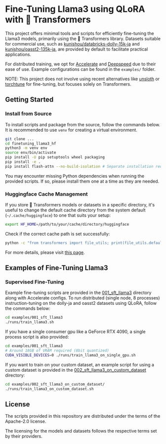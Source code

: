 # Fine-Tuning Llama3 using QLoRA with :hugs: Transformers

This project offers minimal tools and scripts for efficiently fine-tuning the Llama3 models, primarily using the :hugs: Transformers library. Datasets suitable for commercial use, such as [kunishou/databricks-dolly-15k-ja](https://huggingface.co/datasets/kunishou/databricks-dolly-15k-ja) and [kunishou/oasst2-135k-ja](https://huggingface.co/datasets/kunishou/oasst2-135k-ja), are provided by default to facilitate practical applications.

For distributed training, we opt for [Accelerate](https://github.com/huggingface/accelerate) and [Deepspeed](https://github.com/microsoft/DeepSpeed) due to their ease of use. Example configurations can be found in the `examples/` folder.

NOTE: This project does not involve using recent alternatives like [unsloth](https://github.com/unslothai/unsloth/tree/main) or [torchtune](https://github.com/pytorch/torchtune) for fine-tuning, but focuses solely on Transformers.

## Getting Started

### Install from Source

To install scripts and package from the source, follow the commands below. It is recommended to use `venv` for creating a virtual environment.

```bash
git clone ...
cd finetuning_llama3_hf
python3 -m venv env
source env/bin/activate
pip install -U pip setuptools wheel packaging
pip install -e .
pip install flash-attn --no-build-isolation # Separate installation required
```

You may encounter missing Python dependencies when running the provided scripts. If so, please install them one at a time as they are needed.

### Huggingface Cache Management

If you store :hugs: Transformers models or datasets in a specific directory, it's useful to change the default cache directory from the system default (`~/.cache/huggingface`) to one that suits your setup:

```bash
export HF_HOME=/path/to/your/cache/directory/huggingface
```

Check if the correct cache path is set successfully:

```bash
python -c "from transformers import file_utils; print(file_utils.default_cache_path)"
```

For more details, please visit [this page](https://huggingface.co/docs/transformers/main/en/installation#cache-setup).

## Examples of Fine-Tuning Llama3

### Supervised Fine-Tuning

Example fine-tuning scripts are provided in the [001_sft_llama3](/examples/001_sft_llama3/) directory along with Accelerate configs. To run distributed (single node, 8 processes) instruction-tuning on the dolly-ja and oasst2 datasets using QLoRA, follow the commands below:
```bash
cd examples/001_sft_llama3
./runs/train_llama3.sh
```

If you have a single consumer gpu like a GeForce RTX 4090, a single process script is also provided:
```bash
cd examples/001_sft_llama3
# Around 18GB of VRAM required (8bit quantized)
CUDA_VISIBLE_DEVICES=0 ./runs/train_llama3_on_single_gpu.sh
```

If you want to train on your custom dataset, an example script for using a custom dataset is provided in the
[002_sft_llama3_on_custom_dataset](/examples/002_sft_llama3_on_custom_dataset/) directory:
```bash
cd examples/002_sft_llama3_on_custom_dataset/
./runs/train_llama3_on_custom_dataset.sh
```

## License

The scripts provided in this repository are distributed under the terms of the Apache-2.0 license.

The licensing for the models and datasets follows the respective terms set by their providers.
